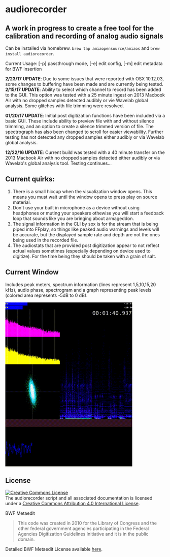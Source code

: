 # audiorecorder

## A work in progress to create a free tool for the calibration and recording of analog audio signals

Can be installed via homebrew. `brew tap amiaopensource/amiaos` and `brew install audiorecorder`.

Current Usage: [-p] passthrough mode, [-e] edit config, [-m] edit metadata for BWF insertion

**2/23/17 UPDATE**: Due to some issues that were reported with OSX 10.12.03, some changes to buffering have been made and are currently being tested.
**2/15/17 UPDATE**: Ability to select which channel to record has been added to the GUI. This option was tested with a 25 minute ingest on 2013 Macbook Air with no dropped samples detected audibly or vie Wavelab global analysis.  Some glitches with file trimming were resolved.

**01/20/17 UPDATE**: Initial post digitization functions have been included via a basic GUI.  These include ability to preview file with and without silence trimming, and an option to create a silence trimmed version of file. The spectrograph has also been changed to scroll for easier viewability. Further testing has not detected any dropped samples either audibly or via Wavelab global analysis. 

**12/22/16 UPDATE**: Current build was tested with a 40 minute transfer on the 2013 Macbook Air with no dropped samples detected either audibly or via Wavelab's global analysis tool.  Testing continues...

## Current quirks:

1. There is a small hiccup when the visualization window opens. This means you must wait until the window opens to press play on source material.
2. Don't use your built in microphone as a device without using headphones or muting your speakers othewise you will start a feedback loop that sounds like you are bringing about armageddon.
3. The signal information in the CLI by sox is for the stream that is being piped into FFplay, so things like peaked audio warnings and levels will be accurate, but the displayed sample rate and depth are not the ones being used in the recorded file.
4. The audiostats that are provided post digitization appear to not reflect actual values sometimes (especially depending on device used to digitize).  For the time being they should be taken with a grain of salt.

## Current Window
Includes peak meters, spectrum information (lines represent 1,5,10,15,20 kHz), audio phase, spectrogram and a graph representing peak levels (colored area represents -5dB to 0 dB).

![Window](https://github.com/amiaopensource/audiorecorder/blob/master/current_interface.gif)


## License
<a rel="license" href="http://creativecommons.org/licenses/by/4.0/"><img alt="Creative Commons License" style="border-width:0" src="https://i.creativecommons.org/l/by/4.0/88x31.png" /></a><br />The audiorecorder script and all associated documentation is licensed under a <a rel="license" href="http://creativecommons.org/licenses/by/4.0/">Creative Commons Attribution 4.0 International License</a>.

BWF Metaedit

>This code was created in 2010 for the Library of Congress and the other federal government agencies participating in the Federal Agencies Digitization Guidelines Initiative and it is in the public domain.

Detailed BWF Metaedit License available [here](https://mediaarea.net/BWFMetaEdit/License).

